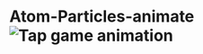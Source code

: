 # Atom-Particles-animate![Tap game animation](https://github.com/jigardave8/Atom-Particles-animate/assets/13096575/597094b2-6a2d-43bf-a7d5-e54f3e22c53e)
